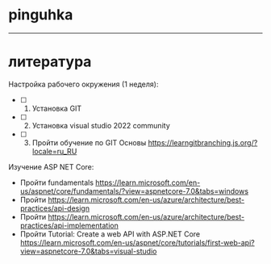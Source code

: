 # pinguhka
 

***
# литература
Настройка рабочего окружения (1 неделя):
- [ ] 1) Установка GIT
- [ ] 2) Установка visual studio 2022 community
- [ ] 3) Пройти обучение по GIT Основы https://learngitbranching.js.org/?locale=ru_RU

Изучение ASP NET Core:
- Пройти fundamentals https://learn.microsoft.com/en-us/aspnet/core/fundamentals/?view=aspnetcore-7.0&tabs=windows
- Пройти https://learn.microsoft.com/en-us/azure/architecture/best-practices/api-design
- Пройти https://learn.microsoft.com/en-us/azure/architecture/best-practices/api-implementation
- Пройти Tutorial: Create a web API with ASP.NET Core https://learn.microsoft.com/en-us/aspnet/core/tutorials/first-web-api?view=aspnetcore-7.0&tabs=visual-studio